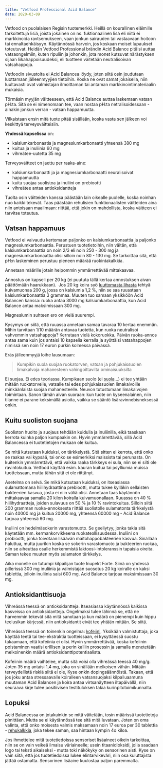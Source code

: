 ```yaml
---
title: "Vetfood Professional Acid Balance"
date: 2020-03-09
---
```


Vetfood on puolalaisen Regisin tuotemerkki. Heillä on kourallinen eläimille tarkoitettuja lisiä, joista jokainen on ns. fuktionaalinen lisä eli niitä ei markkinoida ravtsemukseen, vaan jonkun sairauden tai vastaavaan hoitoon tai ennaltaehkäisyyn. Käytännössä harvoin, jos koskaan moiset lupaukset toteutuvat. Heidän Vetfood Professional brändin Acid Balance pitäisi auttaa vatsaongelmiin, kuten ripuliin ja johonkin, jota monet kutsuvat närästyksen sijaan liikahappoisuudeksi, eli tuotteen väitetään neutralisoivan vatsahappoja.

<!--more-->

Vetfoodin sivustolta ei Acid Balancea löydy, joten siltä osin joudutaan luottamaan jälleenmyyjien tietoihin. Koska ne ovat samat jokaisella, niin luultavasti ovat valmistajan ilmoittaman tai antaman markkinointimateriaalin mukaisia.

Törmäsin myyjän väitteeseen, että Acid Balance auttaa laskemaan vatsan pH:ta. Sitä se ei nimenomaan tee, vaan nostaa pH:ta netralisoidessaan - ainakin jonkun verran - vatsan happamuutta.

Vilkaistaan ensin mitä tuote pitää sisällään, koska vasta sen jälkeen voi keskittyä terveysväitteisiin.

**Yhdessä kapselissa** on:

- kalsiumkarbonaatia ja magnesiumkarbonaatti yhteensä 380 mg
- kuitua ja inuliinia 60 mg
- vihreätee-uutetta 35 mg

Terveysväitteet on jaettu per raaka-aine:

- kalsiumkarbonaatti ja ja magnesiumkarbonaatti neuralisoivat happamuutta
- kuitu suojaa suolistoa ja inuliini on prebiootti
- vihreätee antaa antioksidantteja

Tuolta osin väitteiden kanssa päästään lain oikealle puolelle, koska noinhan nuo kaikki tekevät. Taas päästään rehulisien funktionaalisten väitteiden aina niin antoisaan maailmaan: riittää, että jokin on mahdollista, koska väitteen ei tarvitse toteutua.

## Vatsan happamuus

Vetfood ei vaivaudu kertomaan paljonko on kalsiumkarbonaattia ja paljonko magnesiumkarbonaattia. Perustuen tuotetietoihin, niin väitän, että kalsiumkarbonaattia on noin 2/3 eli noin 250 - 300 mg ja magnesiumkarbonaattia olisi silloin noin 80 - 130 mg. Se tarkoittaa sitä, että pH:n laskeminen perustuu pieneen määrää ruokintakalkkia.

Annetaan määrille jotain helpommin ymmärrettävää mittakaavaa.

Annostus on kapseli per 20 kg (ei puututa tällä kertaa annostuksen aivan päättömään haarukkaan).  Jos 20 kg koira syö [luuttomasta lihasta](https://www.katiska.eu/tieto/koira-tieto-ruokinta/koira-kuivamuona-taysruoka/kuivamuonan-lihaisat-luut/) tehtyä kuivamuonaa 200 g, jossa on kalsiumia 1,2 %, niin se saa ruuastaan kalsiumkarbonaattia 3 grammaa. Muuten tuo samaan yksikköön Acid Balancen kanssa: ruoka antaa 3000 mg kalsiumkarbonaattia, kun Acid Balance antaa maksimissaan 300 mg. 

Magnesiumin suhteen ero on vielä suurempi.

Kysymys on siitä, että ruuassa annetaan samaa tavaraa 10 kertaa enemmän. Mihin tarvitaan 1/10 määrän antavaa tuotetta, kun ruoka neutralisoi vahvemmin vatsahappoja? Kerrataan vielä kokoruokka. Päivän ruoka-annos antaa sama kuin jos antaisi 10 kapselia kerralla ja syöttäisi vatsahappojen nimissä sen noin 17 euron purkin kolmessa päivässä.

Eräs jälleenmyyjä loihe lausumaan:

> Kumpikin suola suojaa ruokatorven, vatsan ja pohjukaissuolen limakalvoja mahanesteen vahingoittavilta ominaisuuksilta

Ei suojaa. Ei edes teoriassa. Kumpikaan suolo (ei [suola](https://www.katiska.eu/tieto/koira-tieto-ruokinta/koira-ruoka-lisaravinne/suola/)...) ei tee yhtään mitään ruokatorvelle, vatsalle tai edes pohjukaissuolen limakalvoille minkäänlaista suojaa mahanesteelle. Neuvon tutustumaan limakalvojen toimintaan. Sanon tämän aivan suoraan: kun tuote on kyseenalainen, niin tilanne ei parane keksimällä asioita, vaikka se sääntö lisäravinnebisneksessä onkin.

## Kuitu suoliston suojana

Suoliston huolto ja suojaus tehdään kuidulla ja inuliinilla, eikä taaskaan kerrota kuinka paljon kumpaakin on. Hyvin ymmärrettävää, sillä Acid Balancessa ei tuotetietojen mukaan ole kuitua.

Se mitä kutsutaan kuiduksi, on tärkkelystä. Sitä sitten ei kerrota, että onko se raakaa vai kypsää, tai onko se esimerkiksi maissista tai perunasta. On kuitenkin ymmärrettävä, että vaikka raaka tärkkeys ei sula, niin se ei silti ole ravintokuitua. Vetfood käyttää esim. kauran kuitua tai psylliumia muissa tuotteissaan, mutta tähän sitä ei ole riittänyt.

Asetelma on selvä. Se mikä kutsutaan kuiduksi, on itseasiassa sulamattomana hiilihydraattina prebiootti, mutta tukee kylläkin sellaisten bakteerien kasvua, josta ei niin väliä olisi. Annetaan taas käytännön mittakaavaa samalla 20 kilon koiralla kuivamuonallaan. Ruuassa on 40 % hiilihydraatteja, joiden sulavuus on 50 % ja 10 % ravintokuitua. Silloin siitä 200 gramman ruoka-annoksesta riittää suolistolle sulamatonta tärkkelystä noin 40000 mg ja kuitua 20000 mg, yhteensä 60000 mg - Acid Balance tarjoaa yhteensä 60 mg.

Inuliini on hedelmäsokerin varastomuoto. Se geeliytyy, jonka takia sitä käytetään mm. kermankorvikkeena ruokateollisuudessa. Inuliini on probiootti, jonka toivotaan lisäävän maitohappobakteerien kasvua. Sinällään haluttua, mutta juurikin koska se sokerin varastomuoto ja bakteerien ruokaa, niin se aiheuttaa osalle herkemmistä laktoosi-intoleranssin tapaisia oireita. Saman tekee muuten myös sulamaton tärkkelys.

Aika monelle on tutumpi kilpailijan tuote Inupekt Forte. Siinä on yhdessä pillerissä 300 mg inuliinia ja valmistajan suosotus 20 kg koiralle on kaksi tablettia, jolloin inuliinia saisi 600 mg. Acid Balance tarjoaa maksimissaan 30 mg.

## Antioksidanttisuoja

Vihreässä teessä on antioksidantteja. Itseasiassa käytännössä kaikissa kasveissa on antioksidantteja. Ongelmaksi tulee lähinnä se, että ne harvemmin tekevät sitä mitä sanotaan ja kun määrä on pienempi kuin hippu teelusikan kärjessä, niin antioksidantit eivät tee yhtään mitään. Se siitä.

Vihreässä teessä on toinenkin ongelma: [kofeiini](https://www.katiska.eu/tieto/koiran-terveys-sairaus/myrkyt-ja-riskit/kofeiini/). Yksikään valmistuttaja, joka käyttää teetä tai tee-ekstraktia tuotteissaan, ei kysyttäessä suostu takaamaan, että kofeiinia ei olisi. Hyvin ymmärrettävää, koska kofeiinin poistaminen vaatisi erillisen ja perin kalliin prosessin ja samalla menetetään melkoinenkin määrä antioksidanttipotentiaalista.

Kofeiinin määrä vaihtelee, mutta sitä voisi olla vihreässä teessä 40 mg/g. Joten 35 mg antaisi 1,4 mg, joka on sinällään melkoisen vähän. Mitään terveydellistä riskiä siitä ei ole, Kyse onkin dopingsäännöistä. Takaan, että jos joku antaa stressaavalle koiralleen vatsansuojaksi kilpailuaamuna muutaman Acid Balancen ja koira antaa virtsanäytteen iltapäivällä, niin seuraava kirje tulee positiivisen testituloksen takia kurinpitotoimikunnalta.

## Lopuksi

Acid Balancessa on jotakuinkin se mitä väitetään, tosin määrissä tuotetietoja pimittäen. Mutta se ei käytännössä tee sitä mitä luvataan. Joten on oma valinta, että onko moisesta valmis maksamaan noin 17 euroa per 30 tablettia - [rehukalkkia](https://www.katiska.eu/tieto/koira-tieto-ruokinta/yksi-mineraali-tai-vitamiini/kanakalkki-ja-luuleminen/), joka tekee saman, saa hintaan kympin 4o kiloa.

Jos ihmettelee mitä tuotetiedoissa sensoriset lisäaineet oikein tarkoittaa, niin se on vain veikeä ilmaisu väriaineelle; usein titaanidioksidi, jolla saadaan logo tai teksti aikaiseksi - mutta toki näkökyky on sensorinen aisti. Kyse on vain siitä, että jos tuotetiedoissa lukee elintarvikeväri, niin osa kuluttajista jättää ostamatta. Sensorinen lisäaine kuulostaa paljon paremmalta.
